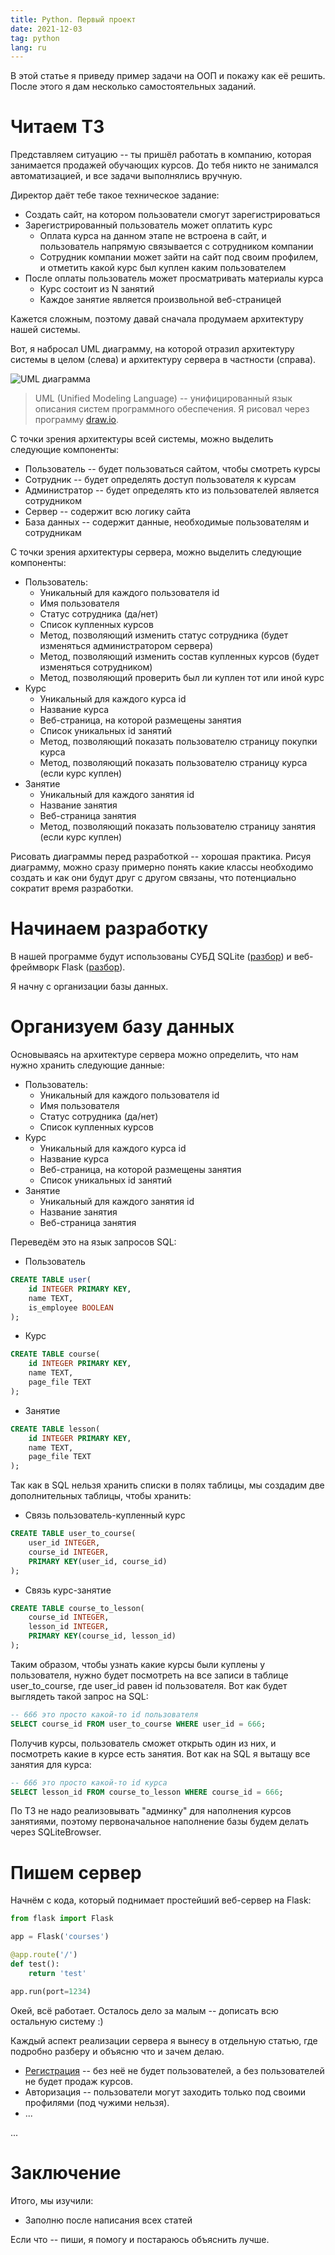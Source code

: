 ```yaml
---
title: Python. Первый проект
date: 2021-12-03
tag: python
lang: ru
---
```


В этой статье я приведу пример задачи на ООП и покажу как её решить. После этого я дам несколько самостоятельных заданий.

# Читаем ТЗ

Представляем ситуацию -- ты пришёл работать в компанию, которая занимается продажей обучающих курсов. До тебя никто не занимался автоматизацией, и все задачи выполнялись вручную.

Директор даёт тебе такое техническое задание:

* Создать сайт, на котором пользователи смогут зарегистрироваться
* Зарегистрированный пользователь может оплатить курс
	* Оплата курса на данном этапе не встроена в сайт, и пользователь напрямую связывается с сотрудником компании
	* Сотрудник компании может зайти на сайт под своим профилем, и отметить какой курс был куплен каким пользователем
* После оплаты пользователь может просматривать материалы курса
	* Курс состоит из N занятий
	* Каждое занятие является произвольной веб-страницей

Кажется сложным, поэтому давай сначала продумаем архитектуру нашей системы.

Вот, я набросал UML диаграмму, на которой отразил архитектуру системы в целом (слева) и архитектуру сервера в частности (справа).

![UML диаграмма](/assets/images/python-courses-uml.png)

> UML (Unified Modeling Language) -- унифицированный язык описания систем программного обеспечения.
> Я рисовал через программу [draw.io](https://github.com/jgraph/drawio-desktop/releases/).

С точки зрения архитектуры всей системы, можно выделить следующие компоненты:

* Пользователь -- будет пользоваться сайтом, чтобы смотреть курсы
* Сотрудник -- будет определять доступ пользователя к курсам
* Администратор -- будет определять кто из пользователей является сотрудником
* Сервер -- содержит всю логику сайта
* База данных -- содержит данные, необходимые пользователям и сотрудникам

С точки зрения архитектуры сервера, можно выделить следующие компоненты:

* Пользователь:
	* Уникальный для каждого пользователя id
	* Имя пользователя
	* Статус сотрудника (да/нет)
	* Список купленных курсов
	* Метод, позволяющий изменить статус сотрудника (будет изменяться администратором сервера)
	* Метод, позволяющий изменить состав купленных курсов (будет изменяться сотрудником)
	* Метод, позволяющий проверить был ли куплен тот или иной курс
* Курс
	* Уникальный для каждого курса id
	* Название курса
	* Веб-страница, на которой размещены занятия
	* Список уникальных id занятий
	* Метод, позволяющий показать пользователю страницу покупки курса
	* Метод, позволяющий показать пользователю страницу курса (если курс куплен)
* Занятие
	* Уникальный для каждого занятия id
	* Название занятия
	* Веб-страница занятия
	* Метод, позволяющий показать пользователю страницу занятия (если курс куплен)

Рисовать диаграммы перед разработкой -- хорошая практика. Рисуя диаграмму, можно сразу примерно понять какие классы необходимо создать и как они будут друг с другом связаны, что потенциально сократит время разработки.

# Начинаем разработку

В нашей программе будут использованы СУБД SQLite ([разбор](/sql/intro)) и веб-фреймворк Flask ([разбор](../web-server)).

Я начну с организации базы данных.

# Организуем базу данных

Основываясь на архитектуре сервера можно определить, что нам нужно хранить следующие данные:

* Пользователь:
	* Уникальный для каждого пользователя id
	* Имя пользователя
	* Статус сотрудника (да/нет)
	* Список купленных курсов
* Курс
	* Уникальный для каждого курса id
	* Название курса
	* Веб-страница, на которой размещены занятия
	* Список уникальных id занятий
* Занятие
	* Уникальный для каждого занятия id
	* Название занятия
	* Веб-страница занятия

Переведём это на язык запросов SQL:

* Пользователь

```sql
CREATE TABLE user(
	id INTEGER PRIMARY KEY,
	name TEXT,
	is_employee BOOLEAN
);
```

* Курс

```sql
CREATE TABLE course(
	id INTEGER PRIMARY KEY,
	name TEXT,
	page_file TEXT
);
```

* Занятие

```sql
CREATE TABLE lesson(
	id INTEGER PRIMARY KEY,
	name TEXT,
	page_file TEXT
);
```

Так как в SQL нельзя хранить списки в полях таблицы, мы создадим две дополнительных таблицы, чтобы хранить:

* Связь пользователь-купленный курс

```sql
CREATE TABLE user_to_course(
	user_id INTEGER,
	course_id INTEGER,
	PRIMARY KEY(user_id, course_id)
);
```

* Связь курс-занятие

```sql
CREATE TABLE course_to_lesson(
	course_id INTEGER,
	lesson_id INTEGER,
	PRIMARY KEY(course_id, lesson_id)
);
```

Таким образом, чтобы узнать какие курсы были куплены у пользователя, нужно будет посмотреть на все записи в таблице user\_to\_course, где user\_id равен id пользователя. Вот как будет выглядеть такой запрос на SQL:

```sql
-- 666 это просто какой-то id пользователя
SELECT course_id FROM user_to_course WHERE user_id = 666;
```

Получив курсы, пользователь сможет открыть один из них, и посмотреть какие в курсе есть занятия. Вот как на SQL я вытащу все занятия для курса:

```sql
-- 666 это просто какой-то id курса
SELECT lesson_id FROM course_to_lesson WHERE course_id = 666;
```

По ТЗ не надо реализовывать "админку" для наполнения курсов занятиями, поэтому первоначальное наполнение базы будем делать через SQLiteBrowser.

# Пишем сервер

Начнём с кода, который поднимает простейший веб-сервер на Flask:

```python
from flask import Flask

app = Flask('courses')

@app.route('/')
def test():
    return 'test'

app.run(port=1234)
```

Окей, всё работает. Осталось дело за малым -- дописать всю остальную систему :)

Каждый аспект реализации сервера я вынесу в отдельную статью, где подробно разберу и объясню что и зачем делаю.

* [Регистрация](../web-reg-and-auth) -- без неё не будет пользователей, а без пользователей не будет продаж курсов.
* Авторизация -- пользователи могут заходить только под своими профилями (под чужими нельзя).
* ...

...

# Заключение

Итого, мы изучили:

* Заполню после написания всех статей

Если что -- пиши, я помогу и постараюсь объяснить лучше.

